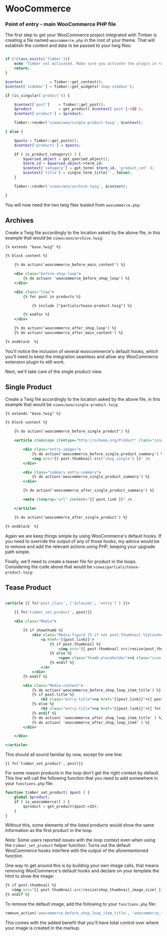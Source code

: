 # WooCommerce

### Point of entry - main WooCommerce PHP file
The first step to get your WooCommerce project integrated with Timber is creating a file named `woocommerce.php` in the root of your theme. That will establish the context and data to be passed to your twig files:

```php

if (!class_exists('Timber')){
	echo 'Timber not activated. Make sure you activate the plugin in <a href="/wp-admin/plugins.php#timber">/wp-admin/plugins.php</a>';
	return;
}

$context            = Timber::get_context();
$context['sidebar'] = Timber::get_widgets('shop-sidebar');

if (is_singular('product')) {

	$context['post']    = Timber::get_post();
	$product            = get_product( $context['post']->ID );
	$context['product'] = $product;

	Timber::render('views/woo/single-product.twig', $context);

} else {

	$posts = Timber::get_posts();
	$context['products'] = $posts;

	if ( is_product_category() ) {
		$queried_object = get_queried_object();
		$term_id = $queried_object->term_id;
		$context['category'] = get_term( $term_id, 'product_cat' );
		$context['title'] = single_term_title('', false);
	}

	Timber::render('views/woo/archive.twig', $context);

}
```

You will now need the two twig files loaded from `woocommerce.php`:

## Archives
Create a Twig file accordingly to the location asked by the above file, in this example that would be `views/woo/archive.twig`:

```handlebars
{% extends "base.twig" %}

{% block content %}

	{% do action('woocommerce_before_main_content') %}

	<div class="before-shop-loop">
		{% do action( 'woocommerce_before_shop_loop') %}
	</div>

	<div class="loop">
		{% for post in products %}

			{% include ["partials/tease-product.twig"] %}

		{% endfor %}
	</div>

	{% do action('woocommerce_after_shop_loop') %}
	{% do action('woocommerce_after_main_content') %}

{% endblock  %}
```
You'll notice the inclusion of several woocommerce's default hooks, which you'll need to keep the integration seamless and allow any WooCommerce extension plugin to still work.

Next, we'll take care of the single product view.

## Single Product
Create a Twig file accordingly to the location asked by the above file, in this example that would be `views/woo/single-product.twig`:

```handlebars
{% extends "base.twig" %}

{% block content %}

	{% do action('woocommerce_before_single_product') %}

	<article itemscope itemtype="http://schema.org/Product" class="single-product-details {{post.class}}">

		<div class="entry-images">
			{% do action('woocommerce_before_single_product_summary') %}
			<img src="{{ post.thumbnail.src('shop_single') }}" />
		</div>

		<div class="summary entry-summary">
			{% do action('woocommerce_single_product_summary') %}
		</div>

		{% do action('woocommerce_after_single_product_summary') %}

		<meta itemprop="url" content="{{ post.link }}" />

	</article>

	{% do action('woocommerce_after_single_product') %}

{% endblock  %}
```

Again we are keep things simple by using WooCommerce's default hooks.
If you need to override the output of any of those hooks, my advice would be to remove and add the relevant actions using PHP, keeping your upgrade path simple.

Finally, we'll need to create a teaser file for product in the loops. Considering the code above that  would be `views/partials/tease-product.twig`:

## Tease Product
```handlebars

<article {{ fn('post_class', ['$classes', 'entry'] ) }}>

	{{ fn('timber_set_product', post)}}

	<div class="Media">

		{% if showthumb %}
			<div class="Media-figure {% if not post.thumbnail %}placeholder{% endif %}">
				<a href="{{post.link}}">
					{% if post.thumbnail %}
						<img src="{{ post.thumbnail.src|resize(post_thumb_size[0], post_thumb_size[1]) }}" />
					{% else %}
						<span class="thumb-placeholder"><i class="icon-camera"></i></span>
					{% endif %}
				</a>
			</div>
		{% endif %}

		<div class="Media-content">
			{% do action('woocommerce_before_shop_loop_item_title') %}
			{% if post.title %}
				<h3 class="entry-title"><a href="{{post.link}}">{{ post.title }}</a></h3>
			{% else %}
				<h3 class="entry-title"><a href="{{post.link}}">{{ fn('the_title') }}</a></h3>
			{% endif %}
			{% do action( 'woocommerce_after_shop_loop_item_title' ) %}
			{% do action( 'woocommerce_after_shop_loop_item' ) %}
		</div>

	</div>

</article>

```

This should all sound familiar by now, except for one line:
```
{{ fn('timber_set_product', post)}}
```

For some reason products in the loop don't get the right context by default. This line will call the following function that you need to add somewhere in your `functions.php` file:

```php
function timber_set_product( $post ) {
	global $product;
	if ( is_woocommerce() ) {
		$product = get_product($post->ID);
	}
}
```

Without this, some elements of the listed products would show the same information as the first product in the loop.

*Note:* Some users reported issues with the loop context even when using the `timber_set_product` helper function. Turns out the default WooCommerce hooks interfere with the output of the aforementioned function.

One way to get around this is by building your own image calls, that means removing WooCommerce's default hooks and declare on your template the html to show the image:

```handlebars
{% if post.thumbnail %}
   <img src="{{ post.thumbnail.src|resize(shop_thumbnail_image_size) }}" />
{% endif %}
```
To remove the default image, add the following to your `functions.php` file:

```php
remove_action('woocommerce_before_shop_loop_item_title', 'woocommerce_template_loop_product_thumbnail');
```

This comes with the added benefit that you'll have total control over where your image is created in the markup.
